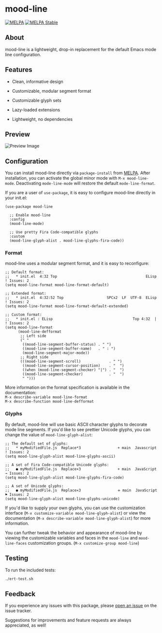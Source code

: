 # mood-line

[![MELPA](https://melpa.org/packages/mood-line-badge.svg)](https://melpa.org/#/mood-line)
[![MELPA Stable](https://stable.melpa.org/packages/mood-line-badge.svg)](https://stable.melpa.org/#/mood-line)

## About

mood-line is a lightweight, drop-in replacement for the default Emacs mode line configuration.

## Features

* Clean, informative design

* Customizable, modular segment format

* Customizable glyph sets

* Lazy-loaded extensions

* Lightweight, no dependencies

## Preview

![Preview Image](.repo-assets/preview.png "Preview Image")

## Configuration

You can install mood-line directly via `package-install` from [MELPA](https://melpa.org/).
After installation, you can activate the global minor mode with `M-x mood-line-mode`.
Deactivating `mode-line-mode` will restore the default `mode-line-format`.

If you are a user of `use-package`, it is easy to configure mood-line directly in your init.el:

```elisp
(use-package mood-line

  ;; Enable mood-line
  :config
  (mood-line-mode)

  ;; Use pretty Fira Code-compatible glyphs
  :custom
  (mood-line-glyph-alist . mood-line-glyphs-fira-code))
```

### Format

mood-line uses a modular segment format, and it is easy to reconfigure:

```elisp
;; Default format:
;;   * init.el  4:32 Top                                         ELisp  ! Issues: 2
(setq mood-line-format mood-line-format-default)

;; Extended format:
;;   * init.el  4:32:52 Top                    SPCx2  LF  UTF-8  ELisp  ! Issues: 2
(setq mood-line-format mood-line-format-default-extended)

;; Custom format:
;;   * init.el : ELisp                                     Top 4:32  |  ! Issues: 2
(setq mood-line-format
      (mood-line-defformat
       ;; Left side
       (" "
        ((mood-line-segment-buffer-status) . " ")
        ((mood-line-segment-buffer-name)   . " : ")
        (mood-line-segment-major-mode))
       ;; Right side
       (((mood-line-segment-scroll)             . " ")
        ((mood-line-segment-cursor-position)    . "  ")
        ((when (mood-line-segment-checker) "|") . "  ")
        ((mood-line-segment-checker)            . "  ")
        " ")))
```

More information on the format specification is available in the documentation: \
`M-x describe-variable mood-line-format` \
`M-x describe-function mood-line-defformat`

### Glyphs

By default, mood-line will use basic ASCII character glyphs to decorate mode line segments.
If you'd like to see prettier Unicode glyphs, you can change the value of `mood-line-glyph-alist`:

```elisp
;; The default set of glyphs:
;;   * myModifiedFile.js  Replace*3                 + main  Javascript  ! Issues: 2
(setq mood-line-glyph-alist mood-line-glyphs-ascii)

;; A set of Fira Code-compatible Unicode glyphs:
;;   ● myModifiedFile.js  Replace×3                 + main  JavaScript  → Issues: 2
(setq mood-line-glyph-alist mood-line-glyphs-fira-code)

;; A set of Unicode glyphs:
;;   ● myModifiedFile.js  Replace✕3                 🞤 main  JavaScript  ⚑ Issues: 2
(setq mood-line-glyph-alist mood-line-glyphs-unicode)
```

If you'd like to supply your own glyphs, you can use the customization interface
(`M-x customize-variable mood-line-glyph-alist`) or view the documentation
(`M-x describe-variable mood-line-glyph-alist`) for more information.

You can further tweak the behavior and appearance of mood-line by viewing the customizable variables
and faces in the `mood-line` and `mood-line-faces` customization groups. (`M-x customize-group mood-line`)

## Testing

To run the included tests:

```bash
./ert-test.sh
```

## Feedback

If you experience any issues with this package, please
[open an issue](https://gitlab.com/jessieh/mood-line/issues/new)
on the issue tracker.

Suggestions for improvements and feature requests are always appreciated, as well!
